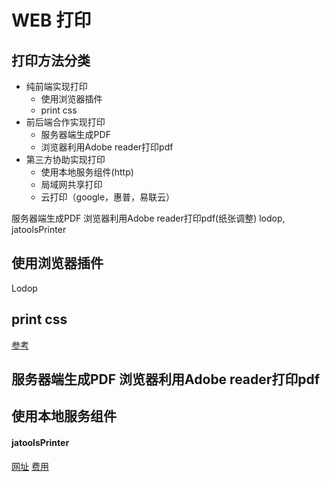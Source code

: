 # WEB 打印

## 打印方法分类

+ 纯前端实现打印
    + 使用浏览器插件
    + print css
+ 前后端合作实现打印
    + 服务器端生成PDF
    + 浏览器利用Adobe reader打印pdf
+ 第三方协助实现打印
    + 使用本地服务组件(http)
    + 局域网共享打印
    + 云打印（google，惠普，易联云）



服务器端生成PDF 浏览器利用Adobe reader打印pdf(纸张调整)
lodop, jatoolsPrinter


## 使用浏览器插件
Lodop

## print css
[参考](http://www.css88.com/archives/4731)

## 服务器端生成PDF 浏览器利用Adobe reader打印pdf

## 使用本地服务组件
#### jatoolsPrinter
[网址](http://bbs.jatools.com/viewthread.php?tid=2046&extra=page%3D1)
[费用](http://print.jatools.com/buy.htm)